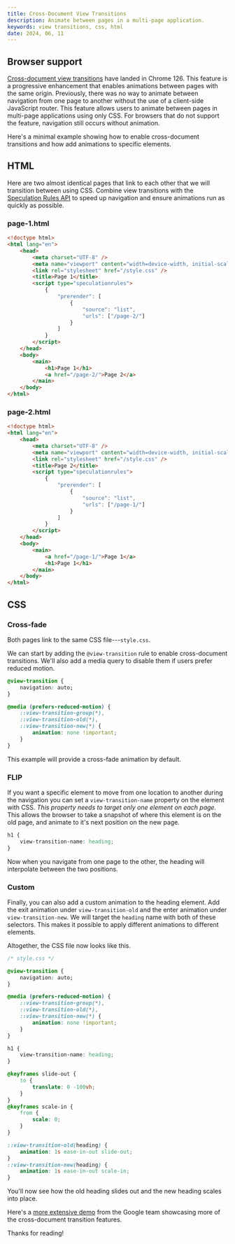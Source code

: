 ```yaml
---
title: Cross-Document View Transitions
description: Animate between pages in a multi-page application.
keywords: view transitions, css, html
date: 2024, 06, 11
---
```


## Browser support

[Cross-document view transitions](https://developer.chrome.com/docs/web-platform/view-transitions/cross-document) have landed in Chrome 126. This feature is a progressive enhancement that enables animations between pages with the same origin. Previously, there was no way to animate between navigation from one page to another without the use of a client-side JavaScript router. This feature allows users to animate between pages in multi-page applications using only CSS. For browsers that do not support the feature, navigation still occurs without animation.

Here's a minimal example showing how to enable cross-document transitions and how add animations to specific elements.

## HTML

Here are two almost identical pages that link to each other that we will transition between using CSS. Combine view transitions with the [Speculation Rules API](https://blog.robino.dev/posts/speculation-rules-api) to speed up navigation and ensure animations run as quickly as possible.

### page-1.html

```html
<!doctype html>
<html lang="en">
	<head>
		<meta charset="UTF-8" />
		<meta name="viewport" content="width=device-width, initial-scale=1" />
		<link rel="stylesheet" href="/style.css" />
		<title>Page 1</title>
		<script type="speculationrules">
			{
				"prerender": [
					{
						"source": "list",
						"urls": ["/page-2/"]
					}
				]
			}
		</script>
	</head>
	<body>
		<main>
			<h1>Page 1</h1>
			<a href="/page-2/">Page 2</a>
		</main>
	</body>
</html>
```

### page-2.html

```html
<!doctype html>
<html lang="en">
	<head>
		<meta charset="UTF-8" />
		<meta name="viewport" content="width=device-width, initial-scale=1" />
		<link rel="stylesheet" href="/style.css" />
		<title>Page 2</title>
		<script type="speculationrules">
			{
				"prerender": [
					{
						"source": "list",
						"urls": ["/page-1/"]
					}
				]
			}
		</script>
	</head>
	<body>
		<main>
			<a href="/page-1/">Page 1</a>
			<h1>Page 1</h1>
		</main>
	</body>
</html>
```

## CSS

### Cross-fade

Both pages link to the same CSS file---`style.css`.

We can start by adding the `@view-transition` rule to enable cross-document transitions. We'll also add a media query to disable them if users prefer reduced motion.

```css
@view-transition {
	navigation: auto;
}

@media (prefers-reduced-motion) {
	::view-transition-group(*),
	::view-transition-old(*),
	::view-transition-new(*) {
		animation: none !important;
	}
}
```

This example will provide a cross-fade animation by default.

### FLIP

If you want a specific element to move from one location to another during the navigation you can set a `view-transition-name` property on the element with CSS. _This property needs to target only one element on each page._ This allows the browser to take a snapshot of where this element is on the old page, and animate to it's next position on the new page.

```css
h1 {
	view-transition-name: heading;
}
```

Now when you navigate from one page to the other, the heading will interpolate between the two positions.

### Custom

Finally, you can also add a custom animation to the heading element. Add the exit animation under `view-transition-old` and the enter animation under `view-transition-new`. We will target the `heading` name with both of these selectors. This makes it possible to apply different animations to different elements.

Altogether, the CSS file now looks like this.

```css
/* style.css */

@view-transition {
	navigation: auto;
}

@media (prefers-reduced-motion) {
	::view-transition-group(*),
	::view-transition-old(*),
	::view-transition-new(*) {
		animation: none !important;
	}
}

h1 {
	view-transition-name: heading;
}

@keyframes slide-out {
	to {
		translate: 0 -100vh;
	}
}
@keyframes scale-in {
	from {
		scale: 0;
	}
}

::view-transition-old(heading) {
	animation: 1s ease-in-out slide-out;
}
::view-transition-new(heading) {
	animation: 1s ease-in-out scale-in;
}
```

You'll now see how the old heading slides out and the new heading scales into place.

Here's a [more extensive demo](https://view-transitions.netlify.app/stack-navigator/mpa/) from the Google team showcasing more of the cross-document transition features.

Thanks for reading!
